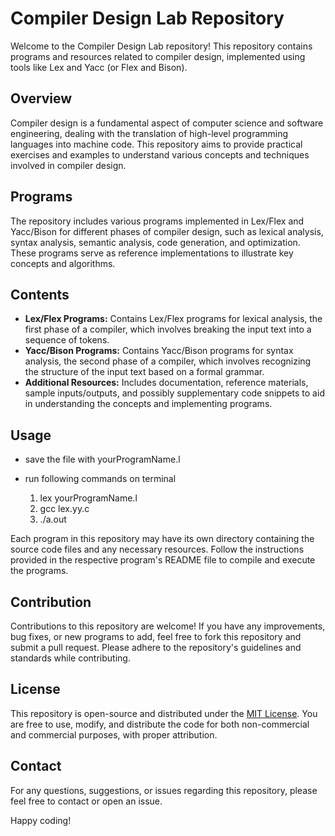 # Compiler Design Lab Repository

Welcome to the Compiler Design Lab repository! This repository contains programs and resources related to compiler design, implemented using tools like Lex and Yacc (or Flex and Bison).

## Overview

Compiler design is a fundamental aspect of computer science and software engineering, dealing with the translation of high-level programming languages into machine code. This repository aims to provide practical exercises and examples to understand various concepts and techniques involved in compiler design.

## Programs

The repository includes various programs implemented in Lex/Flex and Yacc/Bison for different phases of compiler design, such as lexical analysis, syntax analysis, semantic analysis, code generation, and optimization. These programs serve as reference implementations to illustrate key concepts and algorithms.

## Contents

- **Lex/Flex Programs:** Contains Lex/Flex programs for lexical analysis, the first phase of a compiler, which involves breaking the input text into a sequence of tokens.
- **Yacc/Bison Programs:** Contains Yacc/Bison programs for syntax analysis, the second phase of a compiler, which involves recognizing the structure of the input text based on a formal grammar.
- **Additional Resources:** Includes documentation, reference materials, sample inputs/outputs, and possibly supplementary code snippets to aid in understanding the concepts and implementing programs.

## Usage

- save the file with yourProgramName.l
- run following commands on terminal

   1. lex yourProgramName.l
   2. gcc lex.yy.c
   3. ./a.out

Each program in this repository may have its own directory containing the source code files and any necessary resources. Follow the instructions provided in the respective program's README file to compile and execute the programs.

## Contribution

Contributions to this repository are welcome! If you have any improvements, bug fixes, or new programs to add, feel free to fork this repository and submit a pull request. Please adhere to the repository's guidelines and standards while contributing.

## License

This repository is open-source and distributed under the [MIT License](LICENSE). You are free to use, modify, and distribute the code for both non-commercial and commercial purposes, with proper attribution.

## Contact

For any questions, suggestions, or issues regarding this repository, please feel free to contact  or open an issue.

Happy coding!
